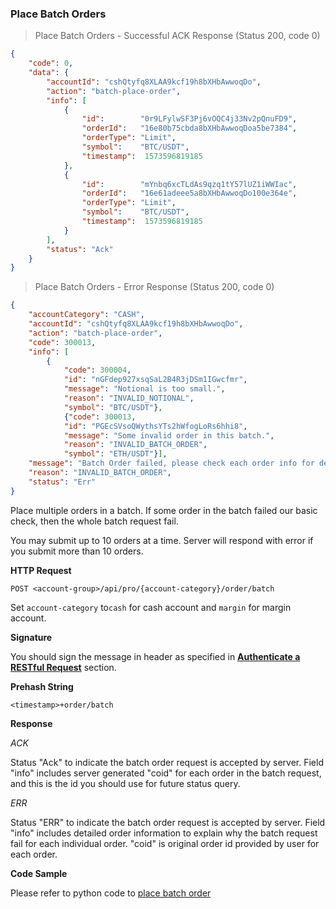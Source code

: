 ###
### Place Batch Orders

> Place Batch Orders - Successful ACK Response (Status 200, code 0)

```json
{
    "code": 0,
    "data": {
        "accountId": "cshQtyfq8XLAA9kcf19h8bXHbAwwoqDo",
        "action": "batch-place-order",
        "info": [
            {
                "id":        "0r9LFylwSF3Pj6vOQC4j33Nv2pQnuFD9",
                "orderId":   "16e80b75cbda8bXHbAwwoqDoa5be7384",
                "orderType": "Limit",
                "symbol":    "BTC/USDT",
                "timestamp":  1573596819185
            },
            {
                "id":        "mYnbq6xcTLdAs9qzq1tY57lUZ1iWWIac",
                "orderId":   "16e61adeee5a8bXHbAwwoqDo100e364e",
                "orderType": "Limit",
                "symbol":    "BTC/USDT",
                "timestamp":  1573596819185
            }
        ],
        "status": "Ack"
    }
}
```

> Place Batch Orders - Error Response (Status 200, code 0)

```json
{
    "accountCategory": "CASH",
    "accountId": "cshQtyfq8XLAA9kcf19h8bXHbAwwoqDo",
    "action": "batch-place-order",
    "code": 300013,
    "info": [
        {
            "code": 300004,
            "id": "nGFdep927xsqSaL2B4R3jDSm1IGwcfmr",
            "message": "Notional is too small.",
            "reason": "INVALID_NOTIONAL",
            "symbol": "BTC/USDT"},
            {"code": 300013,
            "id": "PGEcSVsoQWythsYTs2hWfogLoRs6hhi8",
            "message": "Some invalid order in this batch.",
            "reason": "INVALID_BATCH_ORDER",
            "symbol": "ETH/USDT"}],
    "message": "Batch Order failed, please check each order info for detail.",
    "reason": "INVALID_BATCH_ORDER",
    "status": "Err"
}
```

Place multiple orders in a batch. If some order in the batch failed our basic check, then the whole batch request fail.

You may submit up to 10 orders at a time. Server will respond with error if you submit more than 10 orders.

**HTTP Request**

`POST <account-group>/api/pro/{account-category}/order/batch`

Set `account-category` to`cash` for cash account and `margin` for margin account.

**Signature**

You should sign the message in header as specified in [**Authenticate a RESTful Request**](#sign-request) section.

**Prehash String**

`<timestamp>+order/batch`

**Response**

*ACK*

Status "Ack" to indicate the batch order request is accepted by server. Field "info" includes server generated "coid" for each order in the batch request, and this is the id you should use for future status query.

*ERR*

Status "ERR" to indicate the batch order request is accepted by server. Field "info" includes detailed order information to explain why the batch request fail for each individual order. "coid" is original order id provided by user for each order.


**Code Sample**

Please refer to python code to [place batch order](https://github.com/bitmax-exchange/bitmax-pro-api-demo/blob/master/python/place_order.py)
